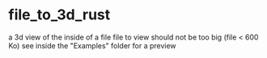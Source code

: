 # file_to_3d_rust
a 3d view of the inside of a file
file to view should not be too big (file < 600 Ko)
see inside the "Examples" folder for a preview